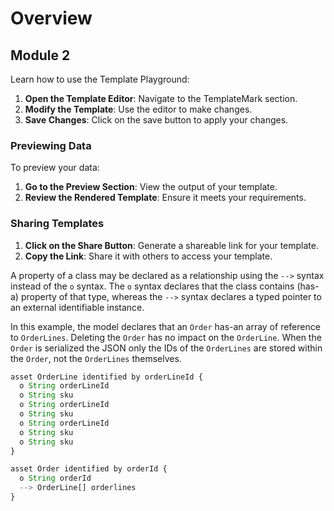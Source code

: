 # Overview

## Module 2

Learn how to use the Template Playground:

1. **Open the Template Editor**: Navigate to the TemplateMark section.
2. **Modify the Template**: Use the editor to make changes.
3. **Save Changes**: Click on the save button to apply your changes.

### Previewing Data

To preview your data:

1. **Go to the Preview Section**: View the output of your template.
2. **Review the Rendered Template**: Ensure it meets your requirements.

### Sharing Templates

1. **Click on the Share Button**: Generate a shareable link for your template.
2. **Copy the Link**: Share it with others to access your template.

A property of a class may be declared as a relationship using the `-->` syntax instead of the `o` syntax. The `o` syntax declares that the class contains (has-a) property of that type, whereas the `-->` syntax declares a typed pointer to an external identifiable instance.

In this example, the model declares that an `Order` has-an array of reference to `OrderLines`. Deleting the `Order` has no impact on the `OrderLine`. When the `Order` is serialized the JSON only the IDs of the `OrderLines` are stored within the `Order`, not the `OrderLines` themselves.

```js
asset OrderLine identified by orderLineId {
  o String orderLineId
  o String sku
  o String orderLineId
  o String sku
  o String orderLineId
  o String sku
  o String sku
}

asset Order identified by orderId {
  o String orderId
  --> OrderLine[] orderlines
}
```
